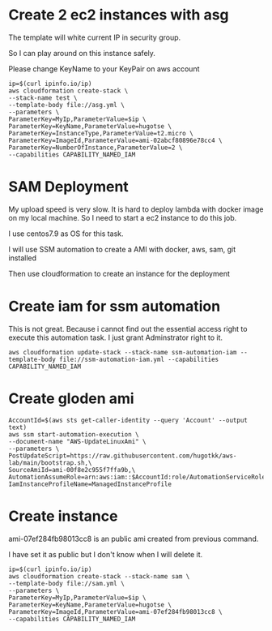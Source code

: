 # Create 2 ec2 instances with asg

The template will white current IP in security group.

So I can play around on this instance safely.

Please change KeyName to your KeyPair on aws account

```
ip=$(curl ipinfo.io/ip)
aws cloudformation create-stack \
--stack-name test \
--template-body file://asg.yml \
--parameters \
ParameterKey=MyIp,ParameterValue=$ip \
ParameterKey=KeyName,ParameterValue=hugotse \
ParameterKey=InstanceType,ParameterValue=t2.micro \
ParameterKey=ImageId,ParameterValue=ami-02abcf80896e78cc4 \
ParameterKey=NumberOfInstance,ParameterValue=2 \
--capabilities CAPABILITY_NAMED_IAM
```

# SAM Deployment

My upload speed is very slow. It is hard to deploy lambda with docker image on my local machine. So I need to start a ec2 instance to do this job.

I use centos7.9 as OS for this task.

I will use SSM automation to create a AMI with docker, aws, sam, git installed

Then use cloudformation to create an instance for the deployment

# Create iam for ssm automation

This is not great. Because i cannot find out the essential access right to execute this automation task. I just grant Adminstrator right to it.

```
aws cloudformation update-stack --stack-name ssm-automation-iam --template-body file://ssm-automation-iam.yml --capabilities CAPABILITY_NAMED_IAM
```

# Create gloden ami

```
AccountId=$(aws sts get-caller-identity --query 'Account' --output text)
aws ssm start-automation-execution \
--document-name "AWS-UpdateLinuxAmi" \
--parameters \
PostUpdateScript=https://raw.githubusercontent.com/hugotkk/aws-lab/main/bootstrap.sh,\
SourceAmiId=ami-00f8e2c955f7ffa9b,\
AutomationAssumeRole=arn:aws:iam::$AccountId:role/AutomationServiceRole,\
IamInstanceProfileName=ManagedInstanceProfile
```

# Create instance

ami-07ef284fb98013cc8 is an public ami created from previous command. 

I have set it as public but I don't know when I will delete it.

```
ip=$(curl ipinfo.io/ip)
aws cloudformation create-stack --stack-name sam \
--template-body file://sam.yml \
--parameters \
ParameterKey=MyIp,ParameterValue=$ip \
ParameterKey=KeyName,ParameterValue=hugotse \
ParameterKey=ImageId,ParameterValue=ami-07ef284fb98013cc8 \
--capabilities CAPABILITY_NAMED_IAM
```
